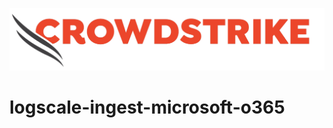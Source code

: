 ![CrowdStrike FalconPy](https://raw.githubusercontent.com/CrowdStrike/falconpy/main/docs/asset/cs-logo.png)

# logscale-ingest-microsoft-o365
